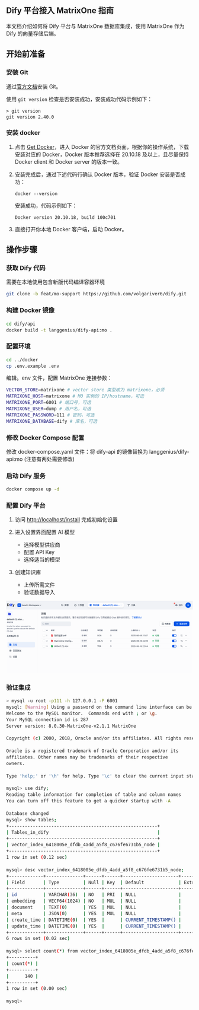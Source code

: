## Dify 平台接入 MatrixOne 指南

本文档介绍如何将 Dify 平台与 MatrixOne 数据库集成，使用 MatrixOne 作为 Dify 的向量存储后端。

## 开始前准备

### 安装 Git

通过[官方文档](https://git-scm.com/download/mac)安装 Git。

使用 `git version` 检查是否安装成功，安装成功代码示例如下：

```
> git version
git version 2.40.0
```

### 安装 docker

1. 点击 <a href="https://docs.docker.com/get-docker/" target="_blank">Get Docker</a>，进入 Docker 的官方文档页面，根据你的操作系统，下载安装对应的 Docker，Docker 版本推荐选择在 20.10.18 及以上，且尽量保持 Docker client 和 Docker server 的版本一致。

2. 安装完成后，通过下述代码行确认 Docker 版本，验证 Docker 安装是否成功：

    ```
    docker --version
    ```

    安装成功，代码示例如下：

    ```
    Docker version 20.10.18, build 100c701
    ```

3. 直接打开你本地 Docker 客户端，启动 Docker。

## 操作步骤

### 获取 Dify 代码

需要在本地使用包含新版代码编译容器环境

```bash
git clone -b feat/mo-support https://github.com/volgariver6/dify.git
```

### 构建 Docker 镜像

```bash
cd dify/api
docker build -t langgenius/dify-api:mo .
```

### 配置环境

```bash
cd ../docker
cp .env.example .env
```

编辑。env 文件，配置 MatrixOne 连接参数：

```bash
VECTOR_STORE=matrixone # vector store 类型改为 matrixone，必须
MATRIXONE_HOST=matrixone # MO 实例的 IP/hostname，可选
MATRIXONE_PORT=6001 # 端口号，可选
MATRIXONE_USER=dump # 用户名，可选
MATRIXONE_PASSWORD=111 # 密码，可选
MATRIXONE_DATABASE=dify # 库名，可选
```

### 修改 Docker Compose 配置

修改 docker-compose.yaml 文件：将 dify-api 的镜像替换为 langgenius/dify-api:mo (注意有两处需要修改)

### 启动 Dify 服务

```bash
docker compose up -d
```

### 配置 Dify 平台

1. 访问 <http://localhost/install> 完成初始化设置

2. 进入设置界面配置 AI 模型

    - 选择模型供应商
    - 配置 API Key
    - 选择适当的模型

3. 创建知识库

    - 上传所需文件
    - 验证数据导入

![Alt text](../images/dify-mo-demo_4.png)

### 验证集成

```bash
> mysql -u root -p111 -h 127.0.0.1 -P 6001
mysql: [Warning] Using a password on the command line interface can be insecure.
Welcome to the MySQL monitor.  Commands end with ; or \g.
Your MySQL connection id is 287
Server version: 8.0.30-MatrixOne-v2.1.1 MatrixOne

Copyright (c) 2000, 2018, Oracle and/or its affiliates. All rights reserved.

Oracle is a registered trademark of Oracle Corporation and/or its
affiliates. Other names may be trademarks of their respective
owners.

Type 'help;' or '\h' for help. Type '\c' to clear the current input statement.

mysql> use dify;
Reading table information for completion of table and column names
You can turn off this feature to get a quicker startup with -A

Database changed
mysql> show tables;
+--------------------------------------------------------+
| Tables_in_dify                                         |
+--------------------------------------------------------+
| vector_index_6418005e_dfdb_4add_a5f8_c676fe6731b5_node |
+--------------------------------------------------------+
1 row in set (0.12 sec)

mysql> desc vector_index_6418005e_dfdb_4add_a5f8_c676fe6731b5_node;
+-------------+--------------+------+------+---------------------+-------+---------+
| Field       | Type         | Null | Key  | Default             | Extra | Comment |
+-------------+--------------+------+------+---------------------+-------+---------+
| id          | VARCHAR(36)  | NO   | PRI  | NULL                |       |         |
| embedding   | VECF64(1024) | NO   | MUL  | NULL                |       |         |
| document    | TEXT(0)      | YES  | MUL  | NULL                |       |         |
| meta        | JSON(0)      | YES  | MUL  | NULL                |       |         |
| create_time | DATETIME(0)  | YES  |      | CURRENT_TIMESTAMP() |       |         |
| update_time | DATETIME(0)  | YES  |      | CURRENT_TIMESTAMP() |       |         |
+-------------+--------------+------+------+---------------------+-------+---------+
6 rows in set (0.02 sec)

mysql> select count(*) from vector_index_6418005e_dfdb_4add_a5f8_c676fe6731b5_node;
+----------+
| count(*) |
+----------+
|      140 |
+----------+
1 row in set (0.00 sec)

mysql> 
```